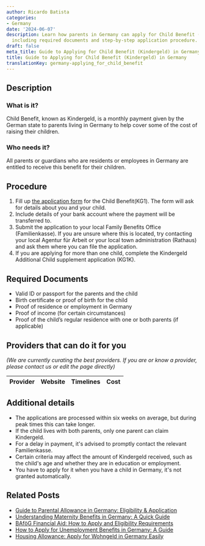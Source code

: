 ```yaml
---
author: Ricardo Batista
categories:
- Germany
date: '2024-06-07'
description: Learn how parents in Germany can apply for Child Benefit (Kindergeld),
  including required documents and step-by-step application procedure.
draft: false
meta_title: Guide to Applying for Child Benefit (Kindergeld) in Germany
title: Guide to Applying for Child Benefit (Kindergeld) in Germany
translationKey: germany-applying_for_child_benefit
---
```


## Description
### What is it?
Child Benefit, known as Kindergeld, is a monthly payment given by the German state to parents living in Germany to help cover some of the cost of raising their children.

### Who needs it?
All parents or guardians who are residents or employees in Germany are entitled to receive this benefit for their children.

## Procedure
1. Fill up [the application form](https://www.arbeitsagentur.de/en/child-allowance) for the Child Benefit(KG1). The form will ask for details about you and your child.
2. Include details of your bank account where the payment will be transferred to.
3. Submit the application to your local Family Benefits Office (Familienkasse). If you are unsure where this is located, try contacting your local Agentur für Arbeit or your local town administration (Rathaus) and ask them where you can file the application.
4. If you are applying for more than one child, complete the Kindergeld Additional Child supplement application (KG1K).

## Required Documents
- Valid ID or passport for the parents and the child
- Birth certificate or proof of birth for the child
- Proof of residence or employment in Germany
- Proof of income (for certain circumstances) 
- Proof of the child’s regular residence with one or both parents (if applicable)

## Providers that can do it for you

_(We are currently curating the best providers. If you are or know a provider, please contact us or edit the page directly)_

| Provider        |     Website     |     Timelines    |       Cost      |
| --------------- | --------------- |  :-------------: | :-------------: |

## Additional details
- The applications are processed within six weeks on average, but during peak times this can take longer.
- If the child lives with both parents, only one parent can claim Kindergeld.
- For a delay in payment, it's advised to promptly contact the relevant Familienkasse.
- Certain criteria may affect the amount of Kindergeld received, such as the child's age and whether they are in education or employment.
- You have to apply for it when you have a child in Germany, it's not granted automatically.


## Related Posts

- [Guide to Parental Allowance in Germany: Eligibility & Application](https://tramitit.com/guides/germany/applying_for_parental_allowance/)
- [Understanding Maternity Benefits in Germany: A Quick Guide](https://tramitit.com/guides/germany/applying_for_maternity_benefit/)
- [BAföG Financial Aid: How to Apply and Eligibility Requirements](https://tramitit.com/guides/germany/applying_for_student_financial_aid/)
- [How to Apply for Unemployment Benefits in Germany: A Guide](https://tramitit.com/guides/germany/applying_for_unemployment_benefit/)
- [Housing Allowance: Apply for Wohngeld in Germany Easily](https://tramitit.com/guides/germany/applying_for_housing_allowance/)